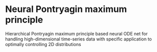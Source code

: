 # Neural Pontryagin maximum principle
Hierarchical Pontryagin maximum principle based neural ODE net for handling high-dimensional time-series data with specific application to optimally controlling 2D distributions

